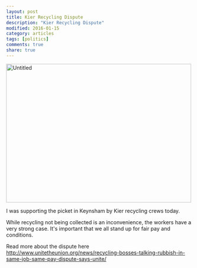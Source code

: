 ```yaml
---
layout: post
title: Kier Recycling Dispute
description: "Kier Recycling Dispute"
modified: 2016-01-15
category: articles
tags: [politics]
comments: true
share: true
---
```


<img src="https://farm2.staticflickr.com/1559/23795966543_099c145478.jpg" width="500" height="375" alt="Untitled">

I was supporting the picket in Keynsham by Kier recycling crews today.

While recycling not being collected is an inconvenience, the workers have a very strong
case. It's important that we all stand up for fair pay and conditions.

Read more about the dispute here <a href="http://www.unitetheunion.org/news/recycling-bosses-talking-rubbish-in-same-job-same-pay-dispute-says-unite/">
http://www.unitetheunion.org/news/recycling-bosses-talking-rubbish-in-same-job-same-pay-dispute-says-unite/</a>


